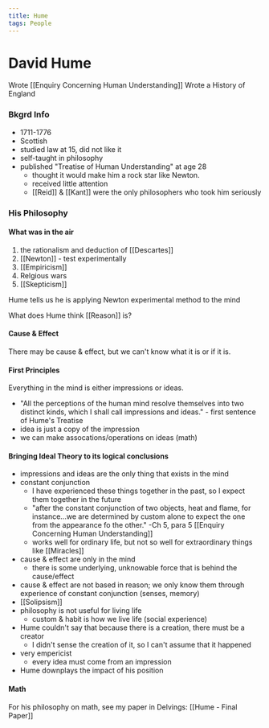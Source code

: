 ```yaml
---
title: Hume
tags: People
---
```


# David Hume

Wrote [[Enquiry Concerning Human Understanding]]
Wrote a History of England

### Bkgrd Info
- 1711-1776
- Scottish
- studied law at 15, did not like it
- self-taught in philosophy
- published "Treatise of Human Understanding" at age 28
	- thought it would make him a rock star like Newton.
	- received little attention
	- [[Reid]] & [[Kant]] were the only philosophers who took him seriously



### His Philosophy
#### What was in the air
1. the rationalism and deduction of [[Descartes]]
2. [[Newton]] - test experimentally
3. [[Empiricism]]
4. Relgious wars
5. [[Skepticism]]

Hume tells us he is applying Newton experimental method to the mind

What does Hume think [[Reason]] is?


#### Cause & Effect
There may be cause & effect, but we can't know what it is or if it is.


#### First Principles
Everything in the mind is either impressions or ideas.
- "All the perceptions of the human mind resolve themselves into two distinct kinds, which I shall call impressions and ideas." - first sentence of Hume's Treatise
- idea is just a copy of the impression
- we can make assocations/operations on ideas (math)



#### Bringing Ideal Theory to its logical conclusions
- impressions and ideas are the only thing that exists in the mind
- constant conjunction
	- I have experienced these things together in the past, so I expect them together in the future
	- "after the constant conjunction of two objects, heat and flame, for instance...we are determined by custom alone to expect the one from the appearance fo the other." -Ch 5, para 5 [[Enquiry Concerning Human Understanding]]
	- works well for ordinary life, but not so well for extraordinary things like [[Miracles]]
- cause & effect are only in the mind
	- there is some underlying, unknowable force that is behind the cause/effect
- cause & effect are not based in reason; we only know them through experience of constant conjunction (senses, memory)
- [[Solipsism]]
- philosophy is not useful for living life
	- custom & habit is how we live life (social experience)
- Hume couldn't say that because there is a creation, there must be a creator
	- I didn't sense the creation of it, so I can't assume that it happened
- very empericist
	- every idea must come from an impression
- Hume downplays the impact of his position


#### Math
For his philosophy on math, see my paper in Delvings: [[Hume - Final Paper]]
	
	